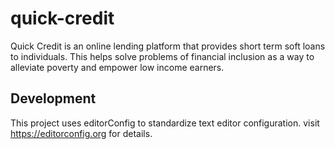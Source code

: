

# quick-credit
Quick Credit is an online lending platform that provides short term soft loans to individuals. This helps solve problems of financial inclusion as a way to alleviate poverty and empower low income earners. 

## Development

This project uses editorConfig to standardize text editor configuration.
visit https://editorconfig.org for details.
